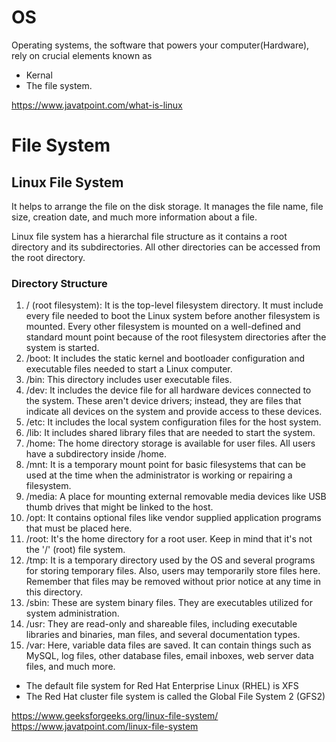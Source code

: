 # OS

Operating systems, the software that powers your computer(Hardware), rely on crucial elements known as 
- Kernal 
- The file system.

https://www.javatpoint.com/what-is-linux
	
# File System
## Linux File System
It helps to arrange the file on the disk storage. It manages the file name, file size, creation date, and much more information about a file.	

Linux file system has a hierarchal file structure as it contains a root directory and its subdirectories. All other directories can be accessed from the root directory. 

### Directory Structure

1. / (root filesystem): It is the top-level filesystem directory. It must include every file needed to boot the Linux system before another filesystem is mounted. Every other filesystem is mounted on a well-defined and standard mount point because of the root filesystem directories after the system is started.
2. /boot: It includes the static kernel and bootloader configuration and executable files needed to start a Linux computer.
3. /bin: This directory includes user executable files.
4. /dev: It includes the device file for all hardware devices connected to the system. These aren't device drivers; instead, they are files that indicate all devices on the system and provide access to these devices.
5. /etc: It includes the local system configuration files for the host system.
6. /lib: It includes shared library files that are needed to start the system.
7. /home: The home directory storage is available for user files. All users have a subdirectory inside /home.
8. /mnt: It is a temporary mount point for basic filesystems that can be used at the time when the administrator is working or repairing a filesystem.
9. /media: A place for mounting external removable media devices like USB thumb drives that might be linked to the host.
10. /opt: It contains optional files like vendor supplied application programs that must be placed here.
11. /root: It's the home directory for a root user. Keep in mind that it's not the '/' (root) file system.
12. /tmp: It is a temporary directory used by the OS and several programs for storing temporary files. Also, users may temporarily store files here. Remember that files may be removed without prior notice at any time in this directory.
13. /sbin: These are system binary files. They are executables utilized for system administration.
14. /usr: They are read-only and shareable files, including executable libraries and binaries, man files, and several documentation types.
15. /var: Here, variable data files are saved. It can contain things such as MySQL, log files, other database files, email inboxes, web server data files, and much more.

- The default file system for Red Hat Enterprise Linux (RHEL) is XFS
- The Red Hat cluster file system is called the Global File System 2 (GFS2)

https://www.geeksforgeeks.org/linux-file-system/
https://www.javatpoint.com/linux-file-system
